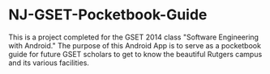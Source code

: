 NJ-GSET-Pocketbook-Guide
========================

This is a project completed for the GSET 2014 class "Software Engineering with Android." The purpose of this Android App is to serve as a pocketbook guide for future GSET scholars to get to know the beautiful Rutgers campus and its various facilities.
